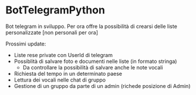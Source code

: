# BotTelegramPython
Bot telegram in sviluppo.
Per ora offre la possibilità di crearsi delle liste personalizzate [non personali per ora]

Prossimi update:
  - Liste rese private con UserId di telegram
  - Possiblità di salvare foto e documenti nelle liste (in formato stringa)
    - Da controllare la possibilità di salvare anche le note vocali
  - Richiesta del tempo in un determinato paese
  - Lettura dei vocali nelle chat di gruppo
  - Gestione di un gruppo da parte di un admin (richede posizione di Admin)
